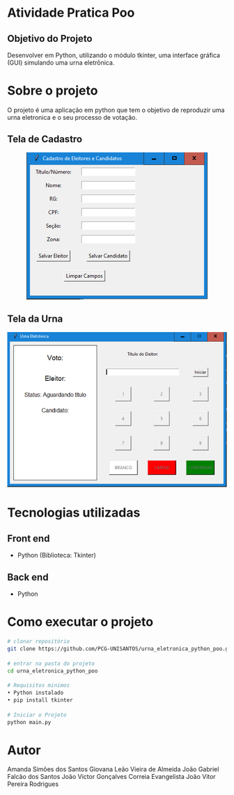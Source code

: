 # Atividade Pratica Poo

## Objetivo do Projeto
Desenvolver em Python, utilizando o módulo tkinter, uma interface gráfica (GUI) simulando uma urna eletrônica.

# Sobre o projeto

O projeto é uma aplicação em python que tem o objetivo de reproduzir uma urna eletronica e o seu processo de votação.  
  
## Tela de Cadastro

<div align="center">
  
![Mobile 1](https://github.com/PCG-UNISANTOS/urna_eletronica_python_poo/blob/Readme/assets/tela-cadastro.png) 

</div>

## Tela da Urna

<div align="center">
  
![Mobile 1](https://github.com/PCG-UNISANTOS/urna_eletronica_python_poo/blob/Readme/assets/tela-da-urna.png) 

</div>

# Tecnologias utilizadas
## Front end
- Python (Biblioteca: Tkinter)

## Back end
- Python

# Como executar o projeto

```bash
# clonar repositório
git clone https://github.com/PCG-UNISANTOS/urna_eletronica_python_poo.git

# entrar na pasta do projeto
cd urna_eletronica_python_poo

# Requisitos minimos
• Python instalado
• pip install tkinter

# Iniciar o Projeto
python main.py

```

# Autor

Amanda Simões dos Santos
Giovana Leão Vieira de Almeida
João Gabriel Falcão dos Santos
João Victor Gonçalves Correia Evangelista
João Vitor Pereira Rodrigues



